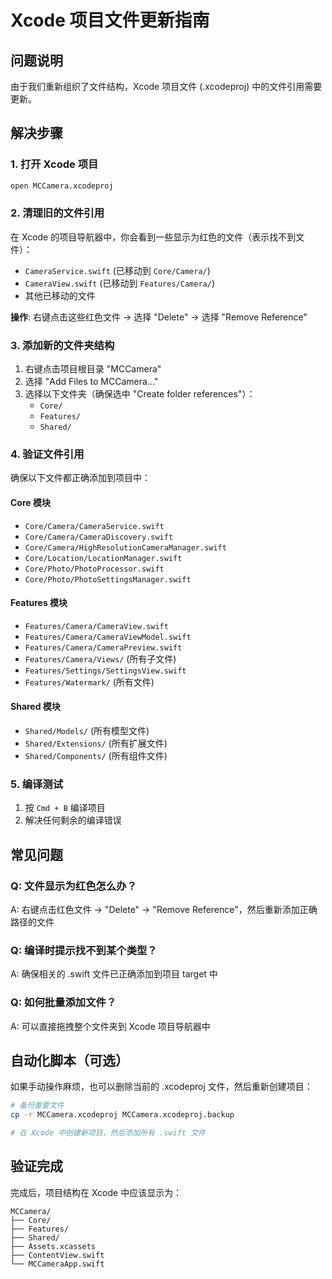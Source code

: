 # Xcode 项目文件更新指南

## 问题说明
由于我们重新组织了文件结构，Xcode 项目文件 (.xcodeproj) 中的文件引用需要更新。

## 解决步骤

### 1. 打开 Xcode 项目
```bash
open MCCamera.xcodeproj
```

### 2. 清理旧的文件引用
在 Xcode 的项目导航器中，你会看到一些显示为红色的文件（表示找不到文件）：
- `CameraService.swift` (已移动到 `Core/Camera/`)
- `CameraView.swift` (已移动到 `Features/Camera/`)
- 其他已移动的文件

**操作**: 右键点击这些红色文件 → 选择 "Delete" → 选择 "Remove Reference"

### 3. 添加新的文件夹结构
1. 右键点击项目根目录 "MCCamera" 
2. 选择 "Add Files to MCCamera..."
3. 选择以下文件夹（确保选中 "Create folder references"）：
   - `Core/`
   - `Features/`
   - `Shared/`

### 4. 验证文件引用
确保以下文件都正确添加到项目中：

#### Core 模块
- `Core/Camera/CameraService.swift`
- `Core/Camera/CameraDiscovery.swift`
- `Core/Camera/HighResolutionCameraManager.swift`
- `Core/Location/LocationManager.swift`
- `Core/Photo/PhotoProcessor.swift`
- `Core/Photo/PhotoSettingsManager.swift`

#### Features 模块
- `Features/Camera/CameraView.swift`
- `Features/Camera/CameraViewModel.swift`
- `Features/Camera/CameraPreview.swift`
- `Features/Camera/Views/` (所有子文件)
- `Features/Settings/SettingsView.swift`
- `Features/Watermark/` (所有文件)

#### Shared 模块
- `Shared/Models/` (所有模型文件)
- `Shared/Extensions/` (所有扩展文件)
- `Shared/Components/` (所有组件文件)

### 5. 编译测试
1. 按 `Cmd + B` 编译项目
2. 解决任何剩余的编译错误

## 常见问题

### Q: 文件显示为红色怎么办？
A: 右键点击红色文件 → "Delete" → "Remove Reference"，然后重新添加正确路径的文件

### Q: 编译时提示找不到某个类型？
A: 确保相关的 .swift 文件已正确添加到项目 target 中

### Q: 如何批量添加文件？
A: 可以直接拖拽整个文件夹到 Xcode 项目导航器中

## 自动化脚本（可选）
如果手动操作麻烦，也可以删除当前的 .xcodeproj 文件，然后重新创建项目：

```bash
# 备份重要文件
cp -r MCCamera.xcodeproj MCCamera.xcodeproj.backup

# 在 Xcode 中创建新项目，然后添加所有 .swift 文件
```

## 验证完成
完成后，项目结构在 Xcode 中应该显示为：
```
MCCamera/
├── Core/
├── Features/
├── Shared/
├── Assets.xcassets
├── ContentView.swift
└── MCCameraApp.swift
```